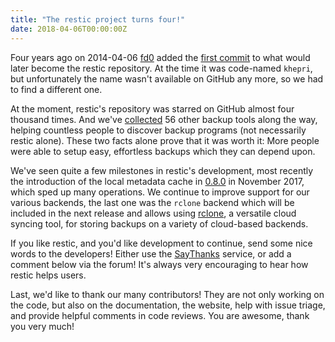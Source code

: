 ```yaml
---
title: "The restic project turns four!"
date: 2018-04-06T00:00:00Z
---
```


Four years ago on 2014-04-06 [fd0](https://github.com/fd0) added the [first commit](https://github.com/restic/restic/commit/c54facf66be1c4e137121f36b300543f6673ea7c) to what would later become the restic repository. At the time it was code-named `khepri`, but unfortunately the name wasn't available on GitHub any more, so we had to find a different one.

At the moment, restic's repository was starred on GitHub almost four thousand times. And we've [collected](https://github.com/restic/others) 56 other backup tools along the way, helping countless people to discover backup programs (not necessarily restic alone). These two facts alone prove that it was worth it: More people were able to setup easy, effortless backups which they can depend upon.

We've seen quite a few milestones in restic's development, most recently the introduction of the local metadata cache in [0.8.0](https://github.com/restic/restic/releases/v0.8.0) in November 2017, which sped up many operations. We continue to improve support for our various backends, the last one was the `rclone` backend which will be included in the next release and allows using [rclone](https://rclone.org), a versatile cloud syncing tool, for storing backups on a variety of cloud-based backends.

If you like restic, and you'd like development to continue, send some nice words to the developers! Either use the [SayThanks](https://saythanks.io/to/restic) service, or add a comment below via the forum! It's always very encouraging to hear how restic helps users.

Last, we'd like to thank our many contributors! They are not only working on the code, but also on the documentation, the website, help with issue triage, and provide helpful comments in code reviews. You are awesome, thank you very much!
